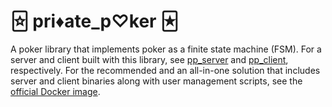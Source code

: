 # 🃟 pri♦ate_p♡ker 🃏︎

A poker library that implements poker as a finite state machine (FSM).
For a server and client built with this library, see [pp_server][1] and
[pp_client][2], respectively. For the recommended and an all-in-one solution
that includes server and client binaries along with user management scripts,
see the [official Docker image][3].

[1]: https://github.com/theOGognf/private_poker/tree/main/pp_server
[2]: https://github.com/theOGognf/private_poker/tree/main/pp_client
[3]: https://hub.docker.com/r/ognf/poker
